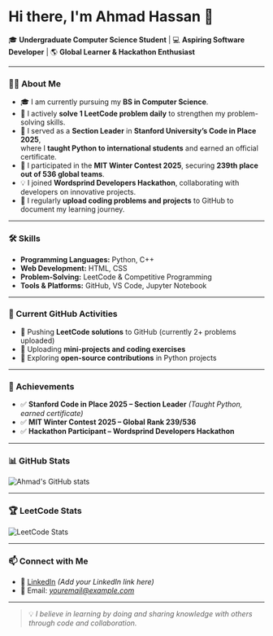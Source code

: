 # Hi there, I'm Ahmad Hassan 👋

🎓 **Undergraduate Computer Science Student** | 💻 **Aspiring Software Developer** | 🌎 **Global Learner & Hackathon Enthusiast**

---

### 👨‍💻 About Me
- 🎓 I am currently pursuing my **BS in Computer Science**.
- 🧠 I actively **solve 1 LeetCode problem daily** to strengthen my problem-solving skills.
- 🐍 I served as a **Section Leader** in **Stanford University’s Code in Place 2025**,  
  where I **taught Python to international students** and earned an official certificate.
- 🎯 I participated in the **MIT Winter Contest 2025**, securing **239th place out of 536 global teams**.
- 💡 I joined **Wordsprind Developers Hackathon**, collaborating with developers on innovative projects.
- 📂 I regularly **upload coding problems and projects** to GitHub to document my learning journey.

---

### 🛠️ Skills
- **Programming Languages:** Python, C++  
- **Web Development:** HTML, CSS  
- **Problem-Solving:** LeetCode & Competitive Programming  
- **Tools & Platforms:** GitHub, VS Code, Jupyter Notebook

---

### 🚀 Current GitHub Activities
- 🔹 Pushing **LeetCode solutions** to GitHub (currently 2+ problems uploaded)  
- 🔹 Uploading **mini-projects and coding exercises**  
- 🔹 Exploring **open-source contributions** in Python projects  

---

### 🏅 Achievements
- ✅ **Stanford Code in Place 2025 – Section Leader** *(Taught Python, earned certificate)*  
- ✅ **MIT Winter Contest 2025 – Global Rank 239/536**  
- ✅ **Hackathon Participant – Wordsprind Developers Hackathon**  

---

### 📊 GitHub Stats
![Ahmad's GitHub stats](https://github-readme-stats.vercel.app/api?username=YourGitHubUsername&show_icons=true&theme=radical)

---

### 🏆 LeetCode Stats
![LeetCode Stats](https://leetcard.jacoblin.cool/cqveH1VLUF?theme=dark&font=Roboto&ext=contest)

---

### 📫 Connect with Me
- 💼 [LinkedIn](#) *(Add your LinkedIn link here)*  
- 📧 Email: *youremail@example.com*  

---

> 💡 *I believe in learning by doing and sharing knowledge with others through code and collaboration.*
